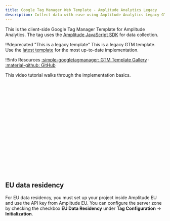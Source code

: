 ```yaml
---
title: Google Tag Manager Web Template - Amplitude Analytics Legacy
description: Collect data with ease using Amplitude Analytics Legacy GTM template - the official client-side Google Tag Manager template for seamless data collection.
---
```


This is the client-side Google Tag Manager Template for Amplitude Analytics. The tag uses the [Amplitude JavaScript SDK](../sdks/javascript/index.md) for data collection.

!!!deprecated "This is a legacy template"
    This is a legacy GTM template. Use the [latest template](./google-tag-manager-client.md) for the most up-to-date implementation.

!!!info Resources
    [:simple-googletagmanager: GTM Template Gallery](https://tagmanager.google.com/gallery/#/owners/amplitude/templates/amplitude-gtm-template) · [:material-github: GitHub](https://github.com/amplitude/amplitude-gtm-template)

This video tutorial walks through the implementation basics. 

<script src="https://fast.wistia.com/embed/medias/ks4mh1i79u.jsonp" async></script><script src="https://fast.wistia.com/assets/external/E-v1.js" async></script><div class="wistia_responsive_padding" style="padding:56.25% 0 0 0;position:relative;"><div class="wistia_responsive_wrapper" style="height:100%;left:0;position:absolute;top:0;width:100%;"><div class="wistia_embed wistia_async_ks4mh1i79u videoFoam=true" style="height:100%;position:relative;width:100%"><div class="wistia_swatch" style="height:100%;left:0;opacity:0;overflow:hidden;position:absolute;top:0;transition:opacity 200ms;width:100%;"><img src="https://fast.wistia.com/embed/medias/ks4mh1i79u/swatch" style="filter:blur(5px);height:100%;object-fit:contain;width:100%;" alt="" aria-hidden="true" onload="this.parentNode.style.opacity=1;" /></div></div></div></div>

## EU data residency 

For EU data residency, you must set up your project inside Amplitude EU and use the API key from Amplitude EU. You can configure the server zone by checking the checkbox **EU Data Residency** under **Tag Configuration** -> **Initialization**.